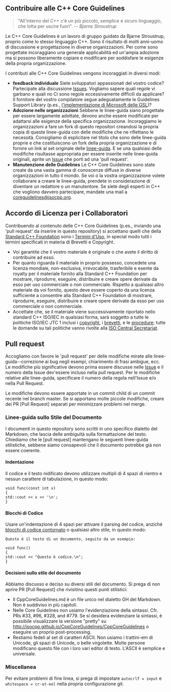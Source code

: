 ## Contribuire alle C++ Core Guidelines

> "All'interno del C++ c'è un più piccolo, semplice e sicuro linguaggio, che lotta per uscire fuori".
> -- <cite>Bjarne Stroustrup</cite>

Le C++ Core Guidelines è un lavoro di gruppo guidato da Bjarne Stroustrup, proprio come lo stesso linguaggio C++. Sono il risultato di molti anni-uomo di discussione e progettazione in diverse organizzazioni. Per come sono progettate incoraggiano una generale applicabilità ed un'ampia adozione ma si possono liberamente copiare e modificare per soddisfare le esigenze della propria organizzazione.

I contributi alle C++ Core Guidelines vengono incoraggiati in diversi modi:
- **feedback individuale** Siete sviluppatori appassionati del vostro codice? Partecipate alla discussione [Issues](https://github.com/isocpp/CppCoreGuidelines/issues). Vogliamo sapere quali regole vi garbano e quali no Ci sono regole eccessivamente difficili da applicare? Il fornitore del vostro compilatore segue adeguatamente le Guidelines Support Library (p.es., [l'implementazione di Microsoft delle GSL](https://github.com/microsoft/gsl))?
- **Adozione nelle organizzazioni** Sebbene le linee-guida siano progettate per essere largamente adottate, devono anche essere modificate per adattarsi alle esigenze della specifica organizzazione. Incoraggiamo le organizzazioni a fare un fork di questo repositori creandosi la propria copia di queste linee-guida con delle modifiche che ne riflettano le necessità. Consigliamo di esplicitare nel titolo che sono delle linee-guida proprie e che costituiscono un fork della propria organizzazione e di fornire un link al set originale delle [linee-guida](https://github.com/isocpp/CppCoreGuidelines). E se una qualsiasi delle modifiche risultasse appropriata per essere inserite nelle linee-guida originali, aprite un [Issue](https://github.com/isocpp/CppCoreGuidelines/issues) che porti ad una 'pull request'.
- **Manutenzione delle Guidelines** Le C++ Core Guidelines sono state create da una vasta gamma di conoscenze diffuse in diverse organizzazioni in tutto il mondo. Se voi o la vostra organizzazione volete collaborare a creare le linee-guida, prendete in considerazione di diventare un redattore o un manutentore. Se siete degli esperti in C++ che vogliono davvero partecipare, mandate una mail a [coreguidelines@isocpp.org](mailto:coreguidelines@isocpp.org?subject=Maintain%20the%20C++%20Code%20Guidelines).

## Accordo di Licenza per i Collaboratori
Contribuendo al contenuto delle C++ Core Guidelines (p.es., inviando una 'pull request' da inserire in questo repository) si accettano quelli che della [Standard C++ Foundation](https://isocpp.org/about) sono i [Termini d'Uso](https://isocpp.org/home/terms-of-use), in special modo tutti i termini specificati in materia di Brevetti e Copyright.
- Voi garantite che il vostro materiale è originale o che avete il diritto di contribuire ad esso.
- Per quanto riguarda il materiale in proprio possesso, concedete una licenza mondiale, non-esclusiva, irrevocabile, trasferibile e esente da royalty per il materiale fornito alla Standard C++ Foundation per mostrare, riprodurre, eseguire, distribuire e creare opere derivate da esso per uso commerciale o non commerciale. Rispetto a qualsiasi altro materiale da voi fornito, questo deve essere coperto da una licenza sufficiente a consentire alla Standard C++ Foundation di mostrare, riprodurre, eseguire, distribuire e creare opere derivate da esso per uso commerciale o non commerciale.
- Accettate che, se il materiale viene successivamente riportato nello standard C++ ISO/IEC in qualsiasi forma, sarà soggetto a tutte le politiche ISO/IEC JTC 1 inclusi i [copyright](http://www.iso.org/iso/home/policies.htm), i [brevetti](http://www.iso.org/iso/home/standards_development/governance_of_technical_work/patents.htm), e le [procedure](http://www.itscj.ipsj.or.jp/sc29/29w7proc.htm); tutte le domande su tali politiche vanno rivolte alla [ISO Central Secretariat](http://www.iso.org/iso/home/about.htm).


## Pull request

Accogliamo con favore le 'pull request' per delle modifiche mirate alle linee-guida--correzione ai bug negli esempi, chiarimento di frasi ambigue, ecc. Le modifiche più significative devono prima essere discusse nelle [Issue](https://github.com/isocpp/CppCoreGuidelines/issues) e il numero della Issue dev'essere incluso nella pull request.  Per le modifiche relative alle linee-guida, specificare il numero della regola nell'Issue e/o nella Pull Request.

Le modifiche devono essere apportate in un commit child di un commit recente nel branch master.  Se si apportano molte piccole modifiche, creare dei PR [Pull Request] separati per minimizzare problemi nel merge.

### Linee-guida sullo Stile del Documento

I documenti in questo repository sono scritti in uno specifico dialetto del Markdown, che lascia delle ambiguità sulla formattazione del testo.  Chiediamo che le [pull request] mantengano le seguenti linee-guida stilistiche, sebbene siamo consapevoli che il documento potrebbe già non essere coerente.

#### Indentazione

Il codice e il testo nidificato devono utilizzare multipli di 4 spazi di rientro e nessun carattere di tabulazione, in questo modo:

    void func(const int x)
    {
    std::cout << x << '\n';
    }

#### Blocchi di Codice

Usare un'indentazione di 4 spazi per attivare il parsing del codice, anziché [blocchi di codice contornato](https://help.github.com/articles/github-flavored-markdown/#fenced-code-blocks) o qualsiasi altro stile, in questo modo:

    Questo è il testo di un documento, seguito da un esempio:
    
    void func()
    {
    std::cout << "Questo è codice.\n";
    }

#### Decisioni sullo stile del documento

Abbiamo discusso e deciso su diversi stili del documento. Si prega di non aprire PR [Pull Request] che rivisitino questi punti stilistici:

- Il CppCoreGuidelines.md è un file unico nel dialetto GH del Markdown. Non è suddiviso in più capitoli.
- Nelle Core Guidelines non usiamo l'evidenziazione della sintassi. Cfr. PRs #33, #96, #328, and #779. Se si desidera evidenziare la sintassi, è possibile visualizzare la versione "pretty" su http://isocpp.github.io/CppCoreGuidelines/CppCoreGuidelines o eseguire un proprio post-processing.
- Restiamo fedeli al set di caratteri ASCII. Non usiamo i trattini-em di Unicode, gli spazi di Unicode, o belle virgolette. Molte persone modificano questo file con i loro vari editor di testo. L'ASCII è semplice e universale.

### Miscellanea

Per evitare problemi di fine linea, si prega di impostare `autocrlf = input` e `whitespace = cr-at-eol` nella propria configurazione git.
